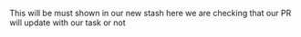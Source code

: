 This will be must shown in our new stash
here we are checking that our PR will update with our task or not
